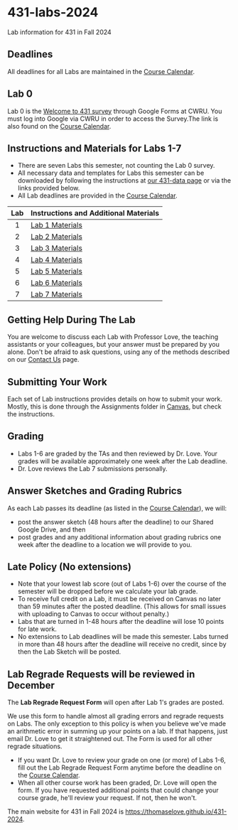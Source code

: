 # 431-labs-2024

Lab information for 431 in Fall 2024

## Deadlines

All deadlines for all Labs are maintained in the [Course Calendar](https://thomaselove.github.io/431-2024/calendar.html).

## Lab 0

Lab 0 is the [Welcome to 431 survey](https://bit.ly/431-2024-welcome) through Google Forms at CWRU. You must log into Google via CWRU in order to access the Survey.The link is also found on the [Course Calendar](https://thomaselove.github.io/431-2024/calendar.html).

## Instructions and Materials for Labs 1-7

- There are seven Labs this semester, not counting the Lab 0 survey.
- All necessary data and templates for Labs this semester can be downloaded by following the instructions at [our 431-data page](https://github.com/THOMASELOVE/431-data) or via the links provided below.
- All Lab deadlines are provided in the [Course Calendar](https://thomaselove.github.io/431-2025/calendar.html).

<div align="center">

| Lab | Instructions and Additional Materials
| :---: | :--------------------------------------------
1 | [Lab 1 Materials](https://github.com/THOMASELOVE/431-labs-2024/blob/main/lab1/)
2 | [Lab 2 Materials](https://github.com/THOMASELOVE/431-labs-2024/blob/main/lab2/)
3 | [Lab 3 Materials](https://github.com/THOMASELOVE/431-labs-2024/blob/main/lab3/)
4 | [Lab 4 Materials](https://github.com/THOMASELOVE/431-labs-2024/blob/main/lab4/)
5 | [Lab 5 Materials](https://github.com/THOMASELOVE/431-labs-2024/blob/main/lab5/)
6 | [Lab 6 Materials](https://github.com/THOMASELOVE/431-labs-2024/blob/main/lab6/)
7 | [Lab 7 Materials](https://github.com/THOMASELOVE/431-labs-2024/blob/main/lab7/)


</div>

## Getting Help During The Lab

You are welcome to discuss each Lab with Professor Love, the teaching assistants or your colleagues, but your answer must be prepared by you alone. Don't be afraid to ask questions, using any of the methods described on our [Contact Us](https://thomaselove.github.io/431-2024/contact.html) page.

## Submitting Your Work

Each set of Lab instructions provides details on how to submit your work. Mostly, this is done through the Assignments folder in [Canvas](https://canvas.case.edu/), but check the instructions.

## Grading

- Labs 1-6 are graded by the TAs and then reviewed by Dr. Love. Your grades will be available approximately one week after the Lab deadline. 
- Dr. Love reviews the Lab 7 submissions personally. 
 
## Answer Sketches and Grading Rubrics

As each Lab passes its deadline (as listed in the [Course Calendar](https://thomaselove.github.io/431-2024/calendar.html)), we will:

- post the answer sketch (48 hours after the deadline) to our Shared Google Drive, and then
- post grades and any additional information about grading rubrics one week after the deadline to a location we will provide to you.

## Late Policy (No extensions)

- Note that your lowest lab score (out of Labs 1-6) over the course of the semester will be dropped before we calculate your lab grade.
- To receive full credit on a Lab, it must be received on Canvas no later than 59 minutes after the posted deadline. (This allows for small issues with uploading to Canvas to occur without penalty.)
- Labs that are turned in 1-48 hours after the deadline will lose 10 points for late work.
- No extensions to Lab deadlines will be made this semester. Labs turned in more than 48 hours after the deadline will receive no credit, since by then the Lab Sketch will be posted.

## Lab Regrade Requests will be reviewed in December

The **Lab Regrade Request Form** will open after Lab 1's grades are posted. 

We use this form to handle almost all grading errors and regrade requests on Labs. The only exception to this policy is when you believe we've made an arithmetic error in summing up your points on a lab. If that happens, just email Dr. Love to get it straightened out. The Form is used for all other regrade situations.

- If you want Dr. Love to review your grade on one (or more) of Labs 1-6, fill out the Lab Regrade Request Form anytime before the deadline on the [Course Calendar](https://thomaselove.github.io/431-2024/calendar.html). 
- When all other course work has been graded, Dr. Love will open the form. If you have requested additional points that could change your course grade, he'll review your request. If not, then he won't. 

The main website for 431 in Fall 2024 is <https://thomaselove.github.io/431-2024>.
